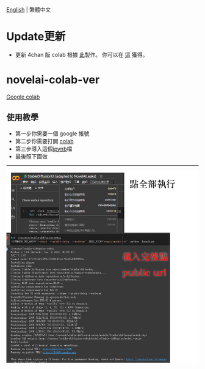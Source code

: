 [English]((README.md)) | 繁體中文
# Update更新
* 更新 4chan 版 colab 根據 [此](https://boards.4channel.org/g/thread/89095460#p89097704)製作。 你可以在 [這](4chan_ver) 獲得。
# novelai-colab-ver
[Google colab](https://colab.research.google.com/)
## 使用教學
* 第一步你需要一個 google 帳號
* 第二步你需要打開 [colab](https://colab.research.google.com/)
* 第三步導入這個[ipynb](StableDiffusionUI_(adapted_to_NovelAILeaks).ipynb)檔
* 最後照下圖做
---
![colab](colab-tutorial.png)
